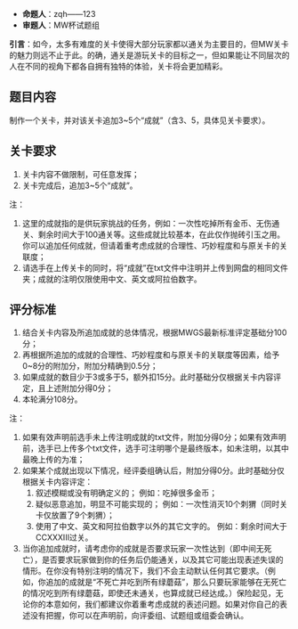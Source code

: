 - **命题人**：zqh——123
- **审题人**：MW杯试题组

**引言**：如今，太多有难度的关卡使得大部分玩家都以通关为主要目的，但MW关卡的魅力则远不止于此。的确，通关是游玩关卡的目标之一，但如果能让不同层次的人在不同的视角下都各自拥有独特的体验，关卡将会更加精彩。

## 题目内容

制作一个关卡，并对该关卡追加3~5个“成就”（含3、5，具体见关卡要求）。

## 关卡要求

1. 关卡内容不做限制，可任意发挥；
2. 关卡完成后，追加3~5个“成就”。

注：

1. 这里的成就指的是供玩家挑战的任务，例如：一次性吃掉所有金币、无伤通关、剩余时间大于100通关等。这些成就比较基本，在此仅作抛砖引玉之用。你可以追加任何成就，但请着重考虑成就的合理性、巧妙程度和与原关卡的关联度；
2. 请选手在上传关卡的同时，将“成就”在txt文件中注明并上传到网盘的相同文件夹；成就的注明仅限使用中文、英文或阿拉伯数字。

## 评分标准

1. 结合关卡内容及所追加成就的总体情况，根据MWGS最新标准评定基础分100分；
2. 再根据所追加的成就的合理性、巧妙程度和与原关卡的关联度等因素，给予0~8分的附加分，附加分精确到0.5分；
3. 如果成就的数目少于3或多于5，额外扣15分。此时基础分仅根据关卡内容评定，且上述附加分得0分；
4. 本轮满分108分。

注：
1. 如果有效声明前选手未上传注明成就的txt文件，附加分得0分；如果有效声明前，选手已上传多个txt文件，选手可注明哪个是最终版本，如未注明，以其中最晚上传的为准；
2. 如果某个成就出现以下情况，经评委组确认后，附加分得0分。此时基础分仅根据关卡内容评定：
    1. 叙述模糊或没有明确定义的；
        例如：吃掉很多金币；
    2. 疑似恶意追加，明显不可能实现的；
        例如：一次性消灭10个刺猬（同时关卡仅放置了9个刺猬）；
    3. 使用了中文、英文和阿拉伯数字以外的其它文字的。
        例如：剩余时间大于CCXXXIII过关。
3. 当你追加成就时，请考虑你的成就是否要求玩家一次性达到（即中间无死亡），是否要求玩家做到你的任务后仍能通关，以及其它可能出现表述失误的情形。在你没有特别注明的情况下，我们不会主动默认任何其它要求。（例如，你追加的成就是“不死亡并吃到所有绿蘑菇”，那么只要玩家能够在无死亡的情况吃到所有绿蘑菇，即使还未通关，也算成就已经达成。）保险起见，无论你的本意如何，我们都建议你着重考虑成就的表述问题。如果对你自己的表述没有把握，你可以在声明前，向评委组、试题组或组委会确认。